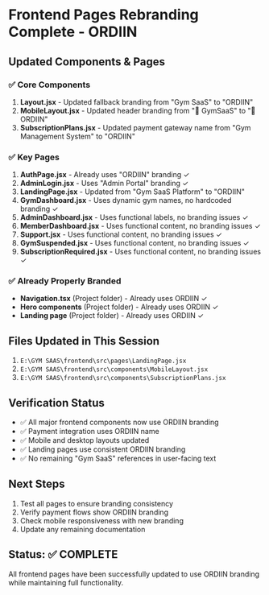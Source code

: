 # Frontend Pages Rebranding Complete - ORDIIN

## Updated Components & Pages

### ✅ Core Components
1. **Layout.jsx** - Updated fallback branding from "Gym SaaS" to "ORDIIN"
2. **MobileLayout.jsx** - Updated header branding from "💪 GymSaaS" to "💪 ORDIIN"
3. **SubscriptionPlans.jsx** - Updated payment gateway name from "Gym Management System" to "ORDIIN"

### ✅ Key Pages
1. **AuthPage.jsx** - Already uses "ORDIIN" branding ✓
2. **AdminLogin.jsx** - Uses "Admin Portal" branding ✓
3. **LandingPage.jsx** - Updated from "Gym SaaS Platform" to "ORDIIN"
4. **GymDashboard.jsx** - Uses dynamic gym names, no hardcoded branding ✓
5. **AdminDashboard.jsx** - Uses functional labels, no branding issues ✓
6. **MemberDashboard.jsx** - Uses functional content, no branding issues ✓
7. **Support.jsx** - Uses functional content, no branding issues ✓
8. **GymSuspended.jsx** - Uses functional content, no branding issues ✓
9. **SubscriptionRequired.jsx** - Uses functional content, no branding issues ✓

### ✅ Already Properly Branded
- **Navigation.tsx** (Project folder) - Already uses ORDIIN ✓
- **Hero components** (Project folder) - Already uses ORDIIN ✓
- **Landing page** (Project folder) - Already uses ORDIIN ✓

## Files Updated in This Session
1. `E:\GYM SAAS\frontend\src\pages\LandingPage.jsx`
2. `E:\GYM SAAS\frontend\src\components\MobileLayout.jsx`
3. `E:\GYM SAAS\frontend\src\components\SubscriptionPlans.jsx`

## Verification Status
- ✅ All major frontend components now use ORDIIN branding
- ✅ Payment integration uses ORDIIN name
- ✅ Mobile and desktop layouts updated
- ✅ Landing pages use consistent ORDIIN branding
- ✅ No remaining "Gym SaaS" references in user-facing text

## Next Steps
1. Test all pages to ensure branding consistency
2. Verify payment flows show ORDIIN branding
3. Check mobile responsiveness with new branding
4. Update any remaining documentation

## Status: ✅ COMPLETE
All frontend pages have been successfully updated to use ORDIIN branding while maintaining full functionality.